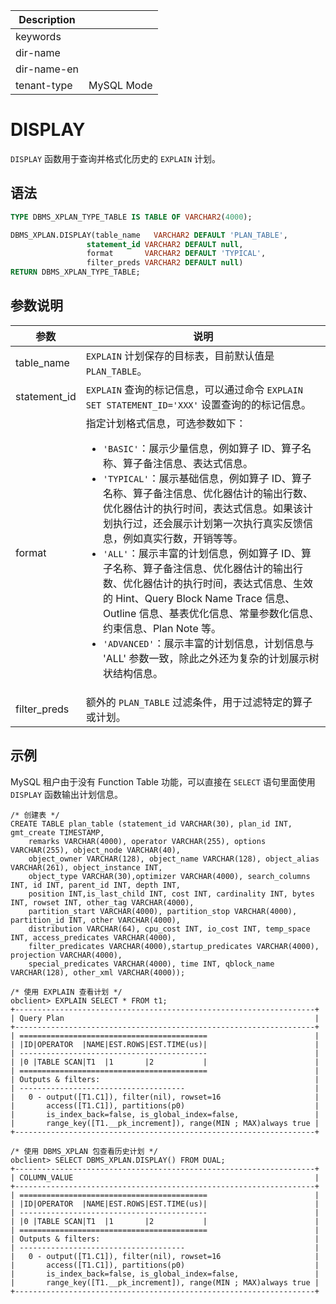 | Description   |                 |
|---------------|-----------------|
| keywords      |                 |
| dir-name      |                 |
| dir-name-en   |                 |
| tenant-type   | MySQL Mode      |

# DISPLAY

`DISPLAY` 函数用于查询并格式化历史的 `EXPLAIN` 计划。

## 语法

```sql
TYPE DBMS_XPLAN_TYPE_TABLE IS TABLE OF VARCHAR2(4000);

DBMS_XPLAN.DISPLAY(table_name   VARCHAR2 DEFAULT 'PLAN_TABLE',
                 statement_id VARCHAR2 DEFAULT null,
                 format       VARCHAR2 DEFAULT 'TYPICAL',
                 filter_preds VARCHAR2 DEFAULT null)
RETURN DBMS_XPLAN_TYPE_TABLE;
```

## 参数说明

| 参数 | 说明 |
| --- | --- |
| table_name | `EXPLAIN` 计划保存的目标表，目前默认值是 `PLAN_TABLE`。 |
| statement_id | `EXPLAIN` 查询的标记信息，可以通过命令 `EXPLAIN SET STATEMENT_ID='XXX'` 设置查询的的标记信息。 |
| format | 指定计划格式信息，可选参数如下：<ul><li>`'BASIC'`：展示少量信息，例如算子 ID、算子名称、算子备注信息、表达式信息。</li><li> `'TYPICAL'`：展示基础信息，例如算子 ID、算子名称、算子备注信息、优化器估计的输出行数、优化器估计的执行时间，表达式信息。如果该计划执行过，还会展示计划第一次执行真实反馈信息，例如真实行数，开销等等。</li><li> `'ALL'`：展示丰富的计划信息，例如算子 ID、算子名称、算子备注信息、优化器估计的输出行数、优化器估计的执行时间，表达式信息、生效的 Hint、Query Block Name Trace 信息、Outline 信息、基表优化信息、常量参数化信息、约束信息、Plan Note 等。</li><li> `'ADVANCED'`：展示丰富的计划信息，计划信息与 'ALL' 参数一致，除此之外还为复杂的计划展示树状结构信息。</li></ul>|
| filter_preds | 额外的 `PLAN_TABLE` 过滤条件，用于过滤特定的算子或计划。 |

## 示例

MySQL 租户由于没有 Function Table 功能，可以直接在 `SELECT` 语句里面使用 `DISPLAY` 函数输出计划信息。

```shell
/* 创建表 */
CREATE TABLE plan_table (statement_id VARCHAR(30), plan_id INT, gmt_create TIMESTAMP, 
    remarks VARCHAR(4000), operator VARCHAR(255), options VARCHAR(255), object_node VARCHAR(40), 
    object_owner VARCHAR(128), object_name VARCHAR(128), object_alias VARCHAR(261), object_instance INT, 
    object_type VARCHAR(30),optimizer VARCHAR(4000), search_columns INT, id INT, parent_id INT, depth INT,
    position INT,is_last_child INT, cost INT, cardinality INT, bytes INT, rowset INT, other_tag VARCHAR(4000),
    partition_start VARCHAR(4000), partition_stop VARCHAR(4000), partition_id INT, other VARCHAR(4000), 
    distribution VARCHAR(64), cpu_cost INT, io_cost INT, temp_space INT, access_predicates VARCHAR(4000), 
    filter_predicates VARCHAR(4000),startup_predicates VARCHAR(4000), projection VARCHAR(4000),
    special_predicates VARCHAR(4000), time INT, qblock_name VARCHAR(128), other_xml VARCHAR(4000));

/* 使用 EXPLAIN 查看计划 */
obclient> EXPLAIN SELECT * FROM t1;
+-------------------------------------------------------------------+
| Query Plan                                                        |
+-------------------------------------------------------------------+
| ==========================================                        |
| |ID|OPERATOR  |NAME|EST.ROWS|EST.TIME(us)|                        |
| ------------------------------------------                        |
| |0 |TABLE SCAN|T1  |1       |2           |                        |
| ==========================================                        |
| Outputs & filters:                                                |
| -------------------------------------                             |
|   0 - output([T1.C1]), filter(nil), rowset=16                     |
|       access([T1.C1]), partitions(p0)                             |
|       is_index_back=false, is_global_index=false,                 |
|       range_key([T1.__pk_increment]), range(MIN ; MAX)always true |
+-------------------------------------------------------------------+

/* 使用 DBMS_XPLAN 包查看历史计划 */
obclient> SELECT DBMS_XPLAN.DISPLAY() FROM DUAL;
+-------------------------------------------------------------------+
| COLUMN_VALUE                                                      |
+-------------------------------------------------------------------+
| ==========================================                        |
| |ID|OPERATOR  |NAME|EST.ROWS|EST.TIME(us)|                        |
| ------------------------------------------                        |
| |0 |TABLE SCAN|T1  |1       |2           |                        |
| ==========================================                        |
| Outputs & filters:                                                |
| -------------------------------------                             |
|   0 - output([T1.C1]), filter(nil), rowset=16                     |
|       access([T1.C1]), partitions(p0)                             |
|       is_index_back=false, is_global_index=false,                 |
|       range_key([T1.__pk_increment]), range(MIN ; MAX)always true |
+-------------------------------------------------------------------+
```